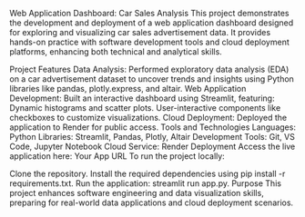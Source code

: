 

Web Application Dashboard: Car Sales Analysis
This project demonstrates the development and deployment of a web application dashboard designed for exploring and visualizing car sales advertisement data. It provides hands-on practice with software development tools and cloud deployment platforms, enhancing both technical and analytical skills.

Project Features
Data Analysis: Performed exploratory data analysis (EDA) on a car advertisement dataset to uncover trends and insights using Python libraries like pandas, plotly.express, and altair.
Web Application Development: Built an interactive dashboard using Streamlit, featuring:
Dynamic histograms and scatter plots.
User-interactive components like checkboxes to customize visualizations.
Cloud Deployment: Deployed the application to Render for public access.
Tools and Technologies
Languages: Python
Libraries: Streamlit, Pandas, Plotly, Altair
Development Tools: Git, VS Code, Jupyter Notebook
Cloud Service: Render
Deployment
Access the live application here: Your App URL
To run the project locally:

Clone the repository.
Install the required dependencies using pip install -r requirements.txt.
Run the application: streamlit run app.py.
Purpose
This project enhances software engineering and data visualization skills, preparing for real-world data applications and cloud deployment scenarios.